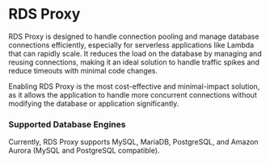 # RDS Proxy

RDS Proxy is designed to handle connection pooling and manage database connections efficiently, especially for serverless applications like Lambda that can rapidly scale. It reduces the load on the database by managing and reusing connections, making it an ideal solution to handle traffic spikes and reduce timeouts with minimal code changes.

Enabling RDS Proxy is the most cost-effective and minimal-impact solution, as it allows the application to handle more concurrent connections without modifying the database or application significantly.

###  Supported Database Engines

Currently, RDS Proxy supports MySQL, MariaDB, PostgreSQL, and Amazon Aurora (MySQL and PostgreSQL compatible).

